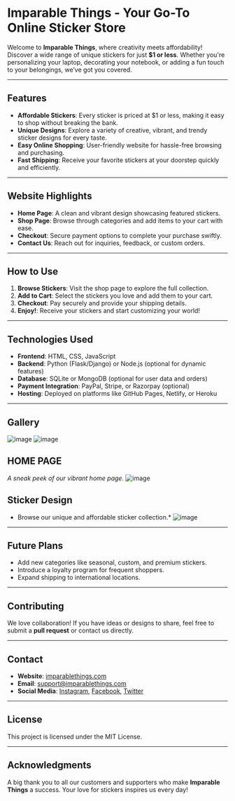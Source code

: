 # **Imparable Things - Your Go-To Online Sticker Store**

Welcome to **Imparable Things**, where creativity meets affordability! Discover a wide range of unique stickers for just **$1 or less**. Whether you're personalizing your laptop, decorating your notebook, or adding a fun touch to your belongings, we’ve got you covered.

---

## **Features**
- **Affordable Stickers**: Every sticker is priced at $1 or less, making it easy to shop without breaking the bank.  
- **Unique Designs**: Explore a variety of creative, vibrant, and trendy sticker designs for every taste.  
- **Easy Online Shopping**: User-friendly website for hassle-free browsing and purchasing.  
- **Fast Shipping**: Receive your favorite stickers at your doorstep quickly and efficiently.

---

## **Website Highlights**
- **Home Page**: A clean and vibrant design showcasing featured stickers.  
- **Shop Page**: Browse through categories and add items to your cart with ease.  
- **Checkout**: Secure payment options to complete your purchase swiftly.  
- **Contact Us**: Reach out for inquiries, feedback, or custom orders.

---

## **How to Use**
1. **Browse Stickers**: Visit the shop page to explore the full collection.  
2. **Add to Cart**: Select the stickers you love and add them to your cart.  
3. **Checkout**: Pay securely and provide your shipping details.  
4. **Enjoy!**: Receive your stickers and start customizing your world!

---

## **Technologies Used**
- **Frontend**: HTML, CSS, JavaScript  
- **Backend**: Python (Flask/Django) or Node.js (optional for dynamic features)  
- **Database**: SQLite or MongoDB (optional for user data and orders)  
- **Payment Integration**: PayPal, Stripe, or Razorpay (optional)  
- **Hosting**: Deployed on platforms like GitHub Pages, Netlify, or Heroku

---

## **Gallery**
![image](https://github.com/user-attachments/assets/25e81360-0ac8-4ff3-942a-1c4ba6cbbe36)
![image](https://github.com/user-attachments/assets/8d201d50-00f7-485b-b42b-51fe551f4045)






## **HOME PAGE**
*A sneak peek of our vibrant home page.*
![image](https://github.com/user-attachments/assets/70b0ccc8-e3ad-4663-aa01-203000ff63f0)


## **Sticker Design**
* Browse our unique and affordable sticker collection.*
  ![image](https://github.com/user-attachments/assets/bba5dc2c-a972-4349-86a0-777a9d7a7a87)


---

## **Future Plans**
- Add new categories like seasonal, custom, and premium stickers.  
- Introduce a loyalty program for frequent shoppers.  
- Expand shipping to international locations.

---

## **Contributing**
We love collaboration! If you have ideas or designs to share, feel free to submit a **pull request** or contact us directly.

---

## **Contact**
- **Website**: [imparablethings.com](#)  
- **Email**: support@imparablethings.com  
- **Social Media**: [Instagram](#), [Facebook](#), [Twitter](#)

---

## **License**
This project is licensed under the MIT License.

---

## **Acknowledgments**
A big thank you to all our customers and supporters who make **Imparable Things** a success. Your love for stickers inspires us every day!
